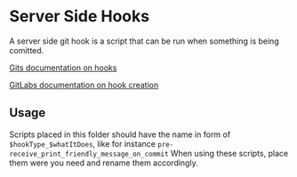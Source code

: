 # Server Side Hooks

A server side git hook is a script that can be run when something is being comitted.

[Gits documentation on hooks](https://git-scm.com/book/en/v2/Customizing-Git-Git-Hooks)

[GitLabs documentation on hook creation](https://docs.gitlab.com/ce/administration/custom_hooks.html)

## Usage

Scripts placed in this folder should have the name in form of `$hookType_$whatItDoes`, like for instance `pre-receive_print_friendly_message_on_commit`
When using these scripts, place them were you need and rename them accordingly.
